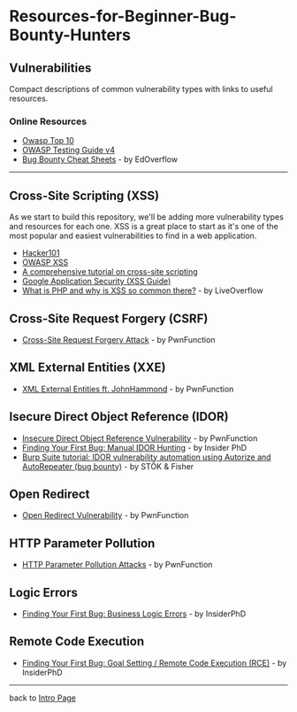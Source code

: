 # Resources-for-Beginner-Bug-Bounty-Hunters

## Vulnerabilities
Compact descriptions of common vulnerability types with links to useful resources. 
### Online Resources
- [Owasp Top 10](https://www.owasp.org/index.php/Category:OWASP_Top_Ten_Project)
- [OWASP Testing Guide v4](https://www.owasp.org/index.php/OWASP_Testing_Project)
- [Bug Bounty Cheat Sheets](https://github.com/EdOverflow/bugbounty-cheatsheet) - by EdOverflow
---
## Cross-Site Scripting (XSS)
As we start to build this repository, we'll be adding more vulnerability types and resources for each one. XSS is a great place to start as it's one of the most popular and easiest vulnerabilities to find in a web application.

- [Hacker101](https://www.hacker101.com/sessions/xss)
- [OWASP XSS](https://www.owasp.org/index.php/Cross-site_Scripting_(XSS))
- [A comprehensive tutorial on cross-site scripting](https://excess-xss.com)
- [Google Application Security (XSS Guide)](https://www.google.com/intl/am_AD/about/appsecurity/learning/xss/)
- [What is PHP and why is XSS so common there?](https://www.youtube.com/watch?v=Q2mGcbkX550) - by LiveOverflow

## Cross-Site Request Forgery (CSRF)
- [Cross-Site Request Forgery Attack](https://www.youtube.com/watch?v=eWEgUcHPle0) - by PwnFunction

## XML External Entities (XXE)
- [XML External Entities ft. JohnHammond](https://www.youtube.com/watch?v=gjm6VHZa_8s) - by PwnFunction
## Isecure Direct Object Reference (IDOR)
- [Insecure Direct Object Reference Vulnerability](https://www.youtube.com/watch?v=rloqMGcPMkI) - by PwnFunction
- [Finding Your First Bug: Manual IDOR Hunting](https://www.youtube.com/watch?v=gINAtzdccts) - by Insider PhD
- [Burp Suite tutorial: IDOR vulnerability automation using Autorize and AutoRepeater (bug bounty)](https://www.youtube.com/watch?v=3K1-a7dnA60) - by STÖK & Fisher
## Open Redirect
- [Open Redirect Vulnerability](https://www.youtube.com/watch?v=4Jk_I-cw4WE) - by PwnFunction
## HTTP Parameter Pollution
- [HTTP Parameter Pollution Attacks](https://www.youtube.com/watch?v=QVZBl8yxVX0) - by PwnFunction
## Logic Errors
- [Finding Your First Bug: Business Logic Errors](https://www.youtube.com/watch?v=RobCqW2KwGs) - by InsiderPhD
## Remote Code Execution
- [Finding Your First Bug: Goal Setting / Remote Code Execution (RCE)](https://www.youtube.com/watch?v=5BTvTE3gEq8) - by InsiderPhD
---
back to [Intro Page](/README.md)